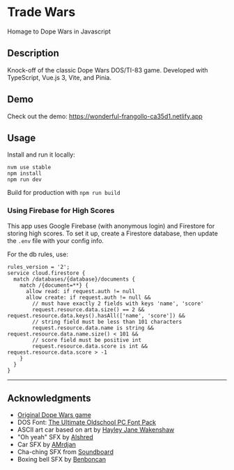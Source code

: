 # Trade Wars

Homage to Dope Wars in Javascript

## Description

Knock-off of the classic Dope Wars DOS/TI-83 game. Developed with TypeScript, Vue.js 3, Vite, and Pinia.

## Demo

Check out the demo: https://wonderful-frangollo-ca35d1.netlify.app

## Usage

Install and run it locally:
```
nvm use stable
npm install
npm run dev
```

Build for production with `npm run build`

### Using Firebase for High Scores

This app uses Google Firebase (with anonymous login) and Firestore for storing high scores. To set it up, create a Firestore database, then update the `.env` file with your config info.

For the db rules, use:
```
rules_version = '2';
service cloud.firestore {
  match /databases/{database}/documents {
    match /{document=**} {
      allow read: if request.auth != null
      allow create: if request.auth != null &&
        // must have exactly 2 fields with keys 'name', 'score'
        request.resource.data.size() == 2 && request.resource.data.keys().hasAll(['name', 'score']) &&
        // string field must be less than 101 characters
        request.resource.data.name is string && request.resource.data.name.size() < 101 &&
        // score field must be positive int
        request.resource.data.score is int && request.resource.data.score > -1
    }
  }
}
```

---

## Acknowledgments

- [Original Dope Wars game](https://dopewars.sourceforge.io/)
- DOS Font: [The Ultimate Oldschool PC Font Pack](http://int10h.org/oldschool-pc-fonts/)
- ASCII art car based on art by [Hayley Jane Wakenshaw](https://www.asciiart.eu/vehicles/cars)
- "Oh yeah" SFX by [Alshred](https://freesound.org/people/Alshred/sounds/403828/)
- Car SFX by [AMrdjan](https://freesound.org/people/AMrdjan/sounds/635194/)
- Cha-ching SFX from [Soundboard](https://www.soundboard.com/sb/sound/962818)
- Boxing bell SFX by [Benboncan](https://freesound.org/people/Benboncan/sounds/66951/)
